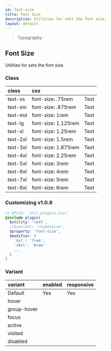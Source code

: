 ```yaml
---
id: font-size
title: Font Size
description: Utilities for sets the font size.
layout: default
---
```


> Typography

## Font Size

Utilities for sets the font size.

### Class

| <span class="px-3 py-1 text-white bg-charcoal-100 rounded-full">class</span> | <span class="px-3 py-1 text-white bg-charcoal-100 rounded-full">css</span> | |
|:--|:--|:-:|
| text-xs | font-size: .75rem | <span class="text-xs">Text</span> |
| text-sm | font-size: .875rem | <span class="text-sm">Text</span> |
| text-md | font-size: 1rem | <span class="text-md">Text</span> |
| text-lg | font-size: 1.125rem | <span class="text-lg">Text</span> |
| text-xl | font-size: 1.25rem | <span class="text-xl">Text</span> |
| text-2xl | font-size: 1.5rem | <span class="text-2xl">Text</span> |
| text-3xl | font-size: 1.875rem | <span class="text-3xl">Text</span> |
| text-4xl | font-size: 2.25rem | <span class="text-4xl">Text</span> |
| text-5xl | font-size: 3rem | <span class="text-5xl">Text</span> |
| text-6xl | font-size: 4rem | <span class="text-6xl">Text</span> |
| text-7xl | font-size: 5rem | <span class="text-7xl">Text</span> |
| text-8xl | font-size: 6rem | <span class="text-8xl">Text</span> |

### Customizing <span class="ml-1 px-2 py-1 text-sm text-gray-600 bg-gray-300">v1.0.9</span>

```scss
// @file: `src/_plugins.scss`
@include plugin(
  $utility: 'text',
  //$variant: 'responsive',
  $property: 'font-size',
  $modifier: (
    '9xl': '7rem',
    '10xl': '8rem'
    ...
  )
)
```

### Variant

| <span class="px-3 py-1 text-white bg-charcoal-100 rounded-full">variant</span> | <span class="px-3 py-1 text-white bg-charcoal-100 rounded-full">enabled</span> | <span class="px-3 py-1 text-white bg-charcoal-100 rounded-full">responsive</span> |
|:--|:--|:--|
| Default | Yes | Yes |
| hover| | |
| group-hover | | |
| focus | | |
| active | | |
| visited | | |
| disabled | | |